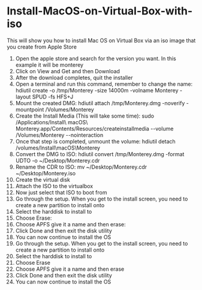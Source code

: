 # Install-MacOS-on-Virtual-Box-with-iso
This will show you how to install Mac OS on Virtual Box via an iso image that you create from Apple Store

1. Open the apple store and search for the version you want.  In this example it will be monterey 
2. Click on View and Get and then Download
3. After the download completes, quit the installer
4. Open a terminal and run this command, remember to change the name: hdiutil create -o /tmp/Monterey -size 14000m -volname Monterey -layout SPUD -fs HFS+J
5. Mount the created DMG: hdiutil attach /tmp/Monterey.dmg -noverify -mountpoint /Volumes/Monterey
6. Create the Install Media (This will take some time): sudo /Applications/Install\ macOS\ Monterey.app/Contents/Resources/createinstallmedia --volume /Volumes/Monterey --nointeraction
7. Once that step is completed, unmount the volume: hdiutil detach /volumes/Install\macOS\Monterey
8. Convert the DMG to ISO: hdiutil convert /tmp/Monterey.dmg -format UDTO -o ~/Desktop/Monterey.cdr
9. Rename the CDR to ISO: mv ~/Desktop/Monterey.cdr ~/Desktop/Monterey.iso
10. Create the virtual disk
11. Attach the ISO to the virtualbox
12. Now just select that ISO to boot from
13. Go through the setup.  When you get to the install screen, you need to create a new partition to install onto 
14. Select the harddisk to install to 
15. Choose Erase: 
16. Choose APFS give it a name and then erase: 
17. Click Done and then exit the disk utility
18. You can now continue to install the OS
19. Go through the setup.  When you get to the install screen, you need to create a new partition to install onto
20. Select the harddisk to install to
21. Choose Erase
22. Choose APFS give it a name and then erase
23. Click Done and then exit the disk utility
24. You can now continue to install the OS
